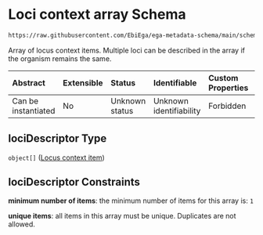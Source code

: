 # Loci context array Schema

```txt
https://raw.githubusercontent.com/EbiEga/ega-metadata-schema/main/schemas/EGA.common-definitions.json#/$defs/locusIdentifier/properties/lociDescriptor
```

Array of locus context items. Multiple loci can be described in the array if the organism remains the same.

| Abstract            | Extensible | Status         | Identifiable            | Custom Properties | Additional Properties | Access Restrictions | Defined In                                                                                           |
| :------------------ | :--------- | :------------- | :---------------------- | :---------------- | :-------------------- | :------------------ | :--------------------------------------------------------------------------------------------------- |
| Can be instantiated | No         | Unknown status | Unknown identifiability | Forbidden         | Forbidden             | none                | [EGA.common-definitions.json\*](../../../schemas/EGA.common-definitions.json "open original schema") |

## lociDescriptor Type

`object[]` ([Locus context item](ega-4-defs-locus-identifier-properties-loci-context-array-locus-context-item.md))

## lociDescriptor Constraints

**minimum number of items**: the minimum number of items for this array is: `1`

**unique items**: all items in this array must be unique. Duplicates are not allowed.
